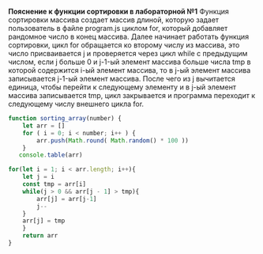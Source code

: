 **Пояснение к функции сортировки в лабораторной №1**
Функция сортировки массива создает массив длиной, которую задает пользователь в файле program.js циклом for,
который добавляет рандомное число в конец массива.
Далее начинает работать функция сортировки, цикл for обращается ко второму числу из массива, это число присваивается j и проверяется через цикл while с предыдущим числом, если j больше 0 и j-1-ый элемент массива больше числа tmp в которой содержится i-ый элемент массива, то в j-ый элемент массива записывается j-1-ый элемент массива. После чего из j вычитается единица, чтобы перейти к следующему элементу и в j-ый элемент массива записывается tmp, цикл закрывается и программа переходит к следующему числу внешнего цикла for.  

```js
function sorting_array(number) {
    let arr = []
    for ( i = 0; i < number; i++ ) {
        arr.push(Math.round( Math.random() * 100 ))
    }
   console.table(arr) 

for(let i = 1; i < arr.length; i++){
    let j = i
    const tmp = arr[i]
    while(j > 0 && arr[j - 1] > tmp){
        arr[j] = arr[j-1]
        j--
    }
    arr[j] = tmp
    }
    return arr
}
```

